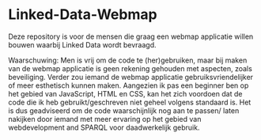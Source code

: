 # Linked-Data-Webmap

Deze repository is voor de mensen die graag een webmap applicatie willen bouwen waarbij Linked Data wordt bevraagd. 

Waarschuwing: Men is vrij om de code te (her)gebruiken, maar bij maken van de webmap applicatie is geen rekening gehouden met aspecten, zoals beveiliging. Verder zou iemand de webmap applicatie gebruiksvriendelijker of meer esthetisch kunnen maken. Aangezien ik pas een beginner ben op het gebied van JavaScript, HTML en CSS, kan het zich voordoen dat de code die ik heb gebruikt/geschreven niet geheel volgens standaard is. Het is dus geadviseerd om de code waarschijnlijk nog aan te passen/ laten nakijken door iemand
met meer ervaring op het gebied van webdevelopment and SPARQL voor daadwerkelijk gebruik.
